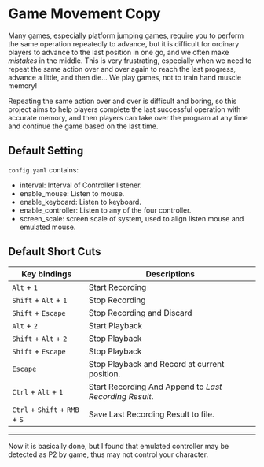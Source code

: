 # Game Movement Copy

Many games, especially platform jumping games, require you to perform the same operation repeatedly to advance, but it is difficult for ordinary players to advance to the last position in one go, and we often make _mistakes_ in the middle. This is very frustrating, especially when we need to repeat the same action over and over again to reach the last progress, advance a little, and then die... We play games, not to train hand muscle memory!

Repeating the same action over and over is difficult and boring, so this project aims to help players complete the last successful operation with accurate memory, and then players can take over the program at any time and continue the game based on the last time.

## Default Setting

`config.yaml` contains: 
- interval: Interval of Controller listener.
- enable_mouse: Listen to mouse.
- enable_keyboard: Listen to keyboard.
- enable_controller: Listen to any of the four controller.
- screen_scale: screen scale of system, used to align listen mouse and emulated mouse.

## Default Short Cuts

| Key bindings                   | Descriptions                                           |
| ------------------------------ | ------------------------------------------------------ |
| `Alt` + `1`                    | Start Recording                                        |
| `Shift` + `Alt` + `1`          | Stop Recording                                         |
| `Shift` + `Escape`             | Stop Recording and Discard                             |
| `Alt` + `2`                    | Start Playback                                         |
| `Shift` + `Alt` + `2`          | Stop Playback                                          |
| `Shift` + `Escape`             | Stop Playback                                          |
| `Escape`                       | Stop Playback and Record at current position.          |
| `Ctrl` + `Alt` + `1`           | Start Recording And Append to _Last Recording Result_. |
| `Ctrl` + `Shift` + `RMB` + `S` | Save Last Recording Result to file.                    |

----

Now it is basically done, but I found that emulated controller may be detected as P2 by game, thus may not control your character.
